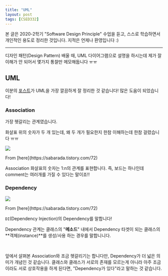 ```yaml
---
title: "UML"
layout: post
tags: [CSED332]
---
```



본 글은 2020-2학기 "Software Design Principle" 수업을 듣고, 스스로 학습하면서 개인적인 용도로 정리한 것입니다. 지적은 언제나 환영입니다 :)

<hr>

디자인 패턴(Design Pattern) 배울 때, UML 다이어그램으로 설명을 하시는데 제가 잘 이해가 안 되어서 몇가지 통찰만 메모해둡니다 ㅠㅠ

## UML

이분의 [포스트](https://sabarada.tistory.com/72)가 UML을 가장 깔끔하게 잘 정리한 것 같습니다! 많은 도움이 되었습니다!

### Association

가장 헷갈리는 관계였습니다.

화살표 위의 숫자가 두 개 있는데, 왜 두 개가 필요한지 한참 이해하는데 한참 걸렸습니다 ㅠㅠ

<div class="img-wrapper">
  <img src="https://img1.daumcdn.net/thumb/R1280x0/?scode=mtistory2&fname=https%3A%2F%2Fblog.kakaocdn.net%2Fdn%2FrBptu%2FbtqC1HcnL6X%2FQgs0kv64YTdv8AXtDAbDMk%2Fimg.png">
  <p>From [here](https://sabarada.tistory.com/72) </p>
</div>

Association 화살표의 숫자는 1:n의 관계를 표현합니다. 즉, 보드는 하나인데 comment는 여러개를 가질 수 있다는 말이죠!!

### Dependency

<div class="img-wrapper">
  <img src="https://img1.daumcdn.net/thumb/R1280x0/?scode=mtistory2&fname=https%3A%2F%2Fblog.kakaocdn.net%2Fdn%2F1eqEm%2FbtqC0JBxEPH%2FP4hmex1qHkW2EB6HSVk9Z0%2Fimg.png">
  <p>From [here](https://sabarada.tistory.com/72) </p>
</div>

`DI`(Dependency Injection)의 Dependency를 말합니다! 

Dependency 관계는 클래스의 "**메소드**" 내에서 Dependency 타겟이 되는 클래스의 **객체(instance)**를 생성/사용 하는 경우를 말합니니다.

<br>

앞에서 살펴본 Association와 조금 헷갈리기는 합니다만, Dependency가 더 넓은 의미가 개념인 것 같습니다. 클래스와 클래스가 서로의 존재를 모르는게 아니라 아주 조금이라도 서로 상호작용을 하게 된다면, "Dependency가 있다"라고 말하는 것 같습니다.





